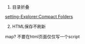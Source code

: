 1. 目录折叠

[setting-Explorer:Compact Folders](https://blog.csdn.net/qq_46921028/article/details/126394601)

2. HTML保存不刷新

map?
不要在html页面仅仅写一个script